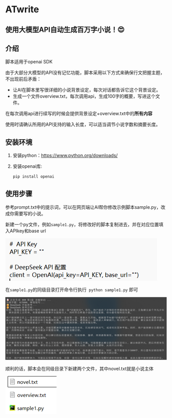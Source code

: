 # ATwrite

## 使用大模型API自动生成百万字小说！😍

## 介绍

脚本适用于openai SDK

由于大部分大模型的API没有记忆功能，脚本采用以下方式来确保行文把握主题，不出现前后矛盾：

- 让AI在脚本里写很详细的小说背景设定，每次对话都告诉它这个背景设定。
- 生成一个文件overview.txt，每次调用api，生成100字的概要，写进这个文件。

在每次调用api进行续写的时候会提供背景设定+overview.txt中的**所有内容**

使用时请确认所用的API支持的输入长度，可以适当调节小说字数和摘要长度。

## 安装环境

1. 安装python：https://www.python.org/downloads/

2. 安装openai库: 
   ```powershell
   pip install openai
   ```

## 使用步骤

参考prompt.txt中的提示词，可以在网页端让AI帮你修改示例脚本sample.py，改成你需要写的小说。

新建一个py文件，例如`sample1.py`，将修改好的脚本复制进去，并在对应位置填入APIkey和base url

![image2](.\image\image2.png)

在`sample1.py`的同级目录打开命令行执行` python sample1.py` 即可

![image1](./image/image1.png)

顺利的话，脚本会在同级目录下新建两个文件，其中novel.txt就是小说主体

![image3](.\image\image3.png)
